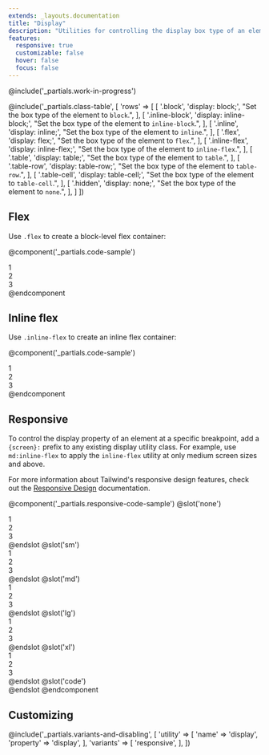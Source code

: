 ```yaml
---
extends: _layouts.documentation
title: "Display"
description: "Utilities for controlling the display box type of an element."
features:
  responsive: true
  customizable: false
  hover: false
  focus: false
---
```


@include('_partials.work-in-progress')

@include('_partials.class-table', [
  'rows' => [
    [
      '.block',
      'display: block;',
      "Set the box type of the element to <code>block</code>.",
    ],
    [
      '.inline-block',
      'display: inline-block;',
      "Set the box type of the element to <code>inline-block</code>.",
    ],
    [
      '.inline',
      'display: inline;',
      "Set the box type of the element to <code>inline</code>.",
    ],
    [
      '.flex',
      'display: flex;',
      "Set the box type of the element to <code>flex</code>.",
    ],
    [
      '.inline-flex',
      'display: inline-flex;',
      "Set the box type of the element to <code>inline-flex</code>.",
    ],
    [
      '.table',
      'display: table;',
      "Set the box type of the element to <code>table</code>.",
    ],
    [
      '.table-row',
      'display: table-row;',
      "Set the box type of the element to <code>table-row</code>.",
    ],
    [
      '.table-cell',
      'display: table-cell;',
      "Set the box type of the element to <code>table-cell</code>.",
    ],
    [
      '.hidden',
      'display: none;',
      "Set the box type of the element to <code>none</code>.",
    ],
  ]
])

## Flex

Use `.flex` to create a block-level flex container:

@component('_partials.code-sample')
<div class="flex bg-gray-200">
  <div class="flex-1 text-gray-700 text-center bg-gray-400 px-4 py-2 m-2">1</div>
  <div class="flex-1 text-gray-700 text-center bg-gray-400 px-4 py-2 m-2">2</div>
  <div class="flex-1 text-gray-700 text-center bg-gray-400 px-4 py-2 m-2">3</div>
</div>
@endcomponent

## Inline flex

Use `.inline-flex` to create an inline flex container:

@component('_partials.code-sample')
<div class="inline-flex bg-gray-200">
  <div class="flex-1 text-gray-700 text-center bg-gray-400 px-4 py-2 m-2">1</div>
  <div class="flex-1 text-gray-700 text-center bg-gray-400 px-4 py-2 m-2">2</div>
  <div class="flex-1 text-gray-700 text-center bg-gray-400 px-4 py-2 m-2">3</div>
</div>
@endcomponent

## Responsive

To control the display property of an element at a specific breakpoint, add a `{screen}:` prefix to any existing display utility class. For example, use `md:inline-flex` to apply the `inline-flex` utility at only medium screen sizes and above.

For more information about Tailwind's responsive design features, check out the [Responsive Design](/docs/responsive-design) documentation.

@component('_partials.responsive-code-sample')
@slot('none')
<div class="flex bg-gray-200">
  <div class="flex-1 text-gray-700 text-center bg-gray-400 px-4 py-2 m-2">1</div>
  <div class="flex-1 text-gray-700 text-center bg-gray-400 px-4 py-2 m-2">2</div>
  <div class="flex-1 text-gray-700 text-center bg-gray-400 px-4 py-2 m-2">3</div>
</div>
@endslot
@slot('sm')
<div class="inline-flex bg-gray-200">
  <div class="flex-1 text-gray-700 text-center bg-gray-400 px-4 py-2 m-2">1</div>
  <div class="flex-1 text-gray-700 text-center bg-gray-400 px-4 py-2 m-2">2</div>
  <div class="flex-1 text-gray-700 text-center bg-gray-400 px-4 py-2 m-2">3</div>
</div>
@endslot
@slot('md')
<div class="block bg-gray-200">
  <div class="flex-1 text-gray-700 text-center bg-gray-400 px-4 py-2 m-2">1</div>
  <div class="flex-1 text-gray-700 text-center bg-gray-400 px-4 py-2 m-2">2</div>
  <div class="flex-1 text-gray-700 text-center bg-gray-400 px-4 py-2 m-2">3</div>
</div>
@endslot
@slot('lg')
<div class="hidden bg-gray-200">
  <div class="flex-1 text-gray-700 text-center bg-gray-400 px-4 py-2 m-2">1</div>
  <div class="flex-1 text-gray-700 text-center bg-gray-400 px-4 py-2 m-2">2</div>
  <div class="flex-1 text-gray-700 text-center bg-gray-400 px-4 py-2 m-2">3</div>
</div>
@endslot
@slot('xl')
<div class="flex bg-gray-200">
  <div class="flex-1 text-gray-700 text-center bg-gray-400 px-4 py-2 m-2">1</div>
  <div class="flex-1 text-gray-700 text-center bg-gray-400 px-4 py-2 m-2">2</div>
  <div class="flex-1 text-gray-700 text-center bg-gray-400 px-4 py-2 m-2">3</div>
</div>
@endslot
@slot('code')
<div class="none:flex sm:inline-flex md:block lg:hidden xl:flex ...">
  <!-- ... -->
</div>
@endslot
@endcomponent

## Customizing

@include('_partials.variants-and-disabling', [
    'utility' => [
        'name' => 'display',
        'property' => 'display',
    ],
    'variants' => [
        'responsive',
    ],
])
